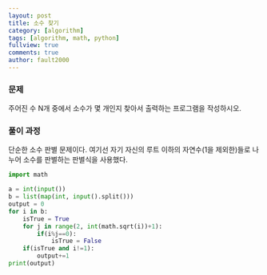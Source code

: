 ```yaml
---
layout: post
title: 소수 찾기
category: [algorithm]
tags: [algorithm, math, python]
fullview: true
comments: true
author: fault2000
---
```


<h3>문제</h3>
주어진 수 N개 중에서 소수가 몇 개인지 찾아서 출력하는 프로그램을 작성하시오.

<h3>풀이 과정</h3>
단순한 소수 판별 문제이다. 여기선 자기 자신의 루트 이하의 자연수(1을 제외한)들로 나누어 소수를 판별하는 판별식을 사용했다.

```python
import math

a = int(input())
b = list(map(int, input().split()))
output = 0
for i in b:
    isTrue = True
    for j in range(2, int(math.sqrt(i))+1):
        if(i%j==0):
            isTrue = False
    if(isTrue and i!=1):
        output+=1
print(output)
```